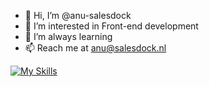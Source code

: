 - 👋 Hi, I’m @anu-salesdock
- 👀 I’m interested in Front-end development 
- 🌱 I’m always learning 
- 📫 Reach me at anu@salesdock.nl

[![My Skills](https://skillicons.dev/icons?i=js,html,css,wasm)](https://skillicons.dev)

<!---
anu-salesdock/anu-salesdock is a ✨ special ✨ repository because its `README.md` (this file) appears on your GitHub profile.
You can click the Preview link to take a look at your changes.
--->
